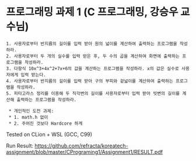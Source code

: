 프로그래밍 과제 1 (C 프로그래밍, 강승우 교수님)
=============
```
1. 사용자로부터 반지름의 길이를 입력 받아 원의 넓이를 계산하여 출력하는 프로그램을 작성하라.
2. 사용자로부터 두 개의 실수를 입력 받은 후, 두 수의 곱을 계산하여 화면에 출력하는 프로그램을 작성하라.
3. 다항식 10x^3+4x^2+7x+6의 값을 계산하는 프로그램을 작성하라. x의 값은 실수로 사용자에게 입력 받는다.
4. 사용자로부터 반지름의 길이를 입력 받아 구의 부피와 겉넓이를 계산하여 출력하는 프로그램을 작성하라.
5. 피타고라스 정리를 이용해 두 직각변의 길이를 사용자로부터 입력 받아 빗변의 길이를 계산해 출력하는 프로그램을 작성하라.

 * 개인적인 도전 과제:
 * 1. math.h 없이
 * 2. 주어진 것보다 Hardcore 하게
```
Tested on CLion + WSL (GCC, C99)


Run Result: https://github.com/refracta/koreatech-assignment/blob/master/CPrograming1/Assignment1/RESULT.pdf
